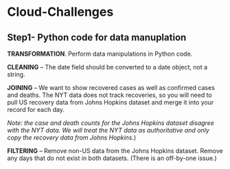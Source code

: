 # Cloud-Challenges
## Step1-  Python code for data manuplation 

**TRANSFORMATION**. Perform data manipulations in Python code. 
       
**CLEANING** – The date field should be converted to a date object, not a string.

**JOINING** – We want to show recovered cases as well as confirmed cases and deaths. The NYT data does not track recoveries, 
so you will need to pull US recovery data from Johns Hopkins dataset and merge it into your record for each day. 
            
_Note: the case and death counts for the Johns Hopkins dataset disagree with the NYT data. 
We will treat the NYT data as authoritative and only copy the recovery data from Johns Hopkins_.)

**FILTERING** – Remove non-US data from the Johns Hopkins dataset. Remove any days that do not exist in both datasets.
    (There is an off-by-one issue.)
